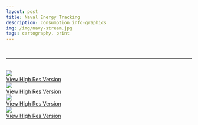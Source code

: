 ```yaml
---
layout: post
title: Naval Energy Tracking
description: consumption info-graphics
img: /img/navy-stream.jpg
tags: cartography, print
---
```


<br/>
<hr>

<br/>
<div class="img_row">
	<img class="col three" src="{{ site.baseurl }}/img/navy-stream.jpg"/>
</div>
<div class="col three caption">
    <a href="{{ site.baseurl l}}/img/navy-stream.jpg" target="_blank">View High Res Version</a>
</div>
<div class="img_row">
	<img class="col three" src="{{ site.baseurl }}/img/navy-nsna.jpg"/>
</div>
<div class="col three caption">
    <a href="{{ site.baseurl l}}/img/navy-nsnb.jpg" target="_blank">View High Res Version</a>
</div>
<div class="img_row">
	<img class="col three" src="{{ site.baseurl }}/img/navy-se.jpg"/>
</div>
<div class="col three caption">
    <a href="{{ site.baseurl l}}/img/navy-se.jpg" target="_blank">View High Res Version</a>
</div>
<div class="img_row">
	<img class="col three" src="{{ site.baseurl }}/img/navy-nsnb.jpg"/>
</div>
<div class="col three caption">
    <a href="{{ site.baseurl l}}/img/navy-nsnb.jpg" target="_blank">View High Res Version</a>
</div>
